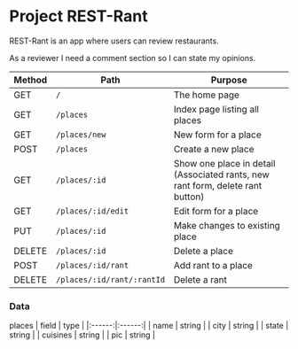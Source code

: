 # Project REST-Rant

REST-Rant is an app where users can review restaurants.

As a reviewer I need a comment section so I can state my opinions.

| Method | Path | Purpose |
| ------ | ------------------------------------- | ----------------------------- |
| GET | `/` | The home page |
| GET | `/places` | Index page listing all places |
| GET | `/places/new` | New form for a place |
| POST | `/places` | Create a new place |
| GET | `/places/:id` | Show one place in detail (Associated rants, new rant form, delete rant button) |
| GET | `/places/:id/edit` | Edit form for a place |
| PUT | `/places/:id` | Make changes to existing place |
| DELETE | `/places/:id` | Delete a place |
| POST | `/places/:id/rant` | Add rant to a place |
| DELETE | `/places/:id/rant/:rantId` | Delete a rant |

### Data 
places
| field | type |
|:------:|:------:|
| name | string |
| city | string |
| state | string |
| cuisines | string |
| pic | string |